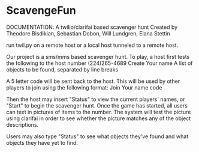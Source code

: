 # ScavengeFun

DOCUMENTATION: A twilio/clarifai based scavenger hunt
Created by Theodore Bisdikian, Sebastian Dobon, Will Lundgren, Elana Stettin

run twil.py on a remote host or a local host tunneled to a remote host.

Our project is a sms/mms based scavenger hunt. To play, a host first tests the following to the host number (224)265-4689
Create
Your name
A list of objects to be found, separated by line breaks

A 5 letter code will be sent back to the host. This will be used by other players to join using the following format:
Join
Your name
code

Then the host may insert "Status" to view the current players' names, or "Start" to begin the scavenger hunt.
Once the game has started, all users can text in pictures of items to the number. The system will test the picture using clarifai 
in order to see whether the picture matches any of the object descriptions.

Users may also type "Status" to see what objects they've found and what objects they have yet to find.

